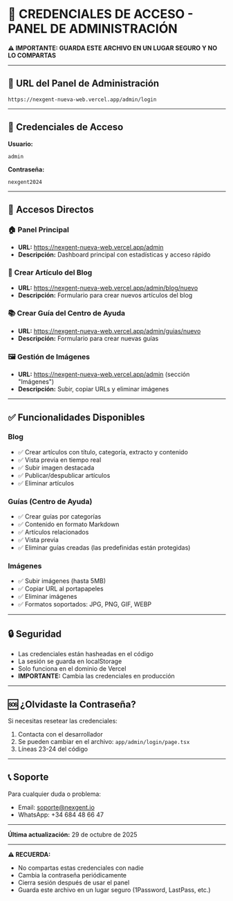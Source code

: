 # 🔐 CREDENCIALES DE ACCESO - PANEL DE ADMINISTRACIÓN

**⚠️ IMPORTANTE: GUARDA ESTE ARCHIVO EN UN LUGAR SEGURO Y NO LO COMPARTAS**

---

## 📍 URL del Panel de Administración

```
https://nexgent-nueva-web.vercel.app/admin/login
```

---

## 🔑 Credenciales de Acceso

**Usuario:**
```
admin
```

**Contraseña:**
```
nexgent2024
```

---

## 📱 Accesos Directos

### 🏠 Panel Principal
- **URL:** https://nexgent-nueva-web.vercel.app/admin
- **Descripción:** Dashboard principal con estadísticas y acceso rápido

### 📝 Crear Artículo del Blog
- **URL:** https://nexgent-nueva-web.vercel.app/admin/blog/nuevo
- **Descripción:** Formulario para crear nuevos artículos del blog

### 📚 Crear Guía del Centro de Ayuda
- **URL:** https://nexgent-nueva-web.vercel.app/admin/guias/nuevo
- **Descripción:** Formulario para crear nuevas guías

### 🖼️ Gestión de Imágenes
- **URL:** https://nexgent-nueva-web.vercel.app/admin (sección "Imágenes")
- **Descripción:** Subir, copiar URLs y eliminar imágenes

---

## ✅ Funcionalidades Disponibles

### Blog
- ✅ Crear artículos con título, categoría, extracto y contenido
- ✅ Vista previa en tiempo real
- ✅ Subir imagen destacada
- ✅ Publicar/despublicar artículos
- ✅ Eliminar artículos

### Guías (Centro de Ayuda)
- ✅ Crear guías por categorías
- ✅ Contenido en formato Markdown
- ✅ Artículos relacionados
- ✅ Vista previa
- ✅ Eliminar guías creadas (las predefinidas están protegidas)

### Imágenes
- ✅ Subir imágenes (hasta 5MB)
- ✅ Copiar URL al portapapeles
- ✅ Eliminar imágenes
- ✅ Formatos soportados: JPG, PNG, GIF, WEBP

---

## 🔒 Seguridad

- Las credenciales están hasheadas en el código
- La sesión se guarda en localStorage
- Solo funciona en el dominio de Vercel
- **IMPORTANTE:** Cambia las credenciales en producción

---

## 🆘 ¿Olvidaste la Contraseña?

Si necesitas resetear las credenciales:
1. Contacta con el desarrollador
2. Se pueden cambiar en el archivo: `app/admin/login/page.tsx`
3. Líneas 23-24 del código

---

## 📞 Soporte

Para cualquier duda o problema:
- Email: soporte@nexgent.io
- WhatsApp: +34 684 48 66 47

---

**Última actualización:** 29 de octubre de 2025

---

**⚠️ RECUERDA:**
- No compartas estas credenciales con nadie
- Cambia la contraseña periódicamente
- Cierra sesión después de usar el panel
- Guarda este archivo en un lugar seguro (1Password, LastPass, etc.)

